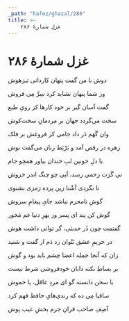 ```yaml
---
_path: "hafez/ghazal/286"
title: >-
    غزل شمارهٔ ۲۸۶
---
```

# غزل شمارهٔ ۲۸۶

<div class="b" id="bn1"><div class="m1"><p>دوش با من گفت پنهان کاردانی تیزهوش</p></div>
<div class="m2"><p>وز شما پنهان نشاید کرد سِرِّ مِی فروش</p></div></div>
<div class="b" id="bn2"><div class="m1"><p>گفت آسان گیر بر خود کارها کز رویِ طبع</p></div>
<div class="m2"><p>سخت می‌گردد جهان بر مردمانِ سخت‌کوش</p></div></div>
<div class="b" id="bn3"><div class="m1"><p>وان گَهَم دَر داد جامی کز فروغش بر فلک</p></div>
<div class="m2"><p>زهره در رقص آمد و بَرْبَط زنان می‌گفت نوش</p></div></div>
<div class="b" id="bn4"><div class="m1"><p>با دلِ خونین لبِ خندان بیاور همچو جام</p></div>
<div class="m2"><p>نی گَرَت زخمی رسد، آیی چو چنگ اندر خروش</p></div></div>
<div class="b" id="bn5"><div class="m1"><p>تا نگردی آشْنا زین پرده رَمزی نشنوی</p></div>
<div class="m2"><p>گوشِ نامحرم نباشد جایِ پیغامِ سروش</p></div></div>
<div class="b" id="bn6"><div class="m1"><p>گوش کن پند ای پسر وز بهرِ دنیا غم مَخور</p></div>
<div class="m2"><p>گفتمت چون دُر حدیثی، گر توانی داشت هوش</p></div></div>
<div class="b" id="bn7"><div class="m1"><p>در حریمِ عشق نَتْوان زد دَم از گفت و شنید</p></div>
<div class="m2"><p>زان که آنجا جمله اعضا چشم باید بود و گوش</p></div></div>
<div class="b" id="bn8"><div class="m1"><p>بر بساطِ نکته دانان خودفروشی شرط نیست</p></div>
<div class="m2"><p>یا سخن دانسته گو ای مردِ عاقل، یا خموش</p></div></div>
<div class="b" id="bn9"><div class="m1"><p>ساقیا مِی ده که رندی‌هایِ حافظ فهم کرد</p></div>
<div class="m2"><p>آصِفِ صاحب قرانِ جرم بخشِ عیب پوش</p></div></div>
